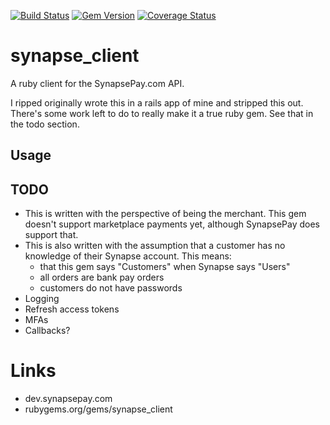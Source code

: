 [![Build Status](https://travis-ci.org/milesmatthias/synapse_client.png?branch=master)](https://travis-ci.org/milesmatthias/synapse_client)  [![Gem Version](https://badge.fury.io/rb/synapse_client.png)](http://badge.fury.io/rb/synapse_client) [![Coverage Status](https://coveralls.io/repos/milesmatthias/synapse_client/badge.png)](https://coveralls.io/r/milesmatthias/synapse_client)

# synapse_client

A ruby client for the SynapsePay.com API.

I ripped originally wrote this in a rails app of mine and stripped this out. There's some work left to do to really make it a true ruby gem. See that in the todo section.

## Usage

## TODO

* This is written with the perspective of being the merchant. This gem doesn't support marketplace payments yet, although SynapsePay does support that.
* This is also written with the assumption that a customer has no knowledge of their Synapse account. This means:
  * that this gem says "Customers" when Synapse says "Users"
  * all orders are bank pay orders
  * customers do not have passwords
* Logging
* Refresh access tokens
* MFAs
* Callbacks?

# Links

* dev.synapsepay.com
* rubygems.org/gems/synapse_client

